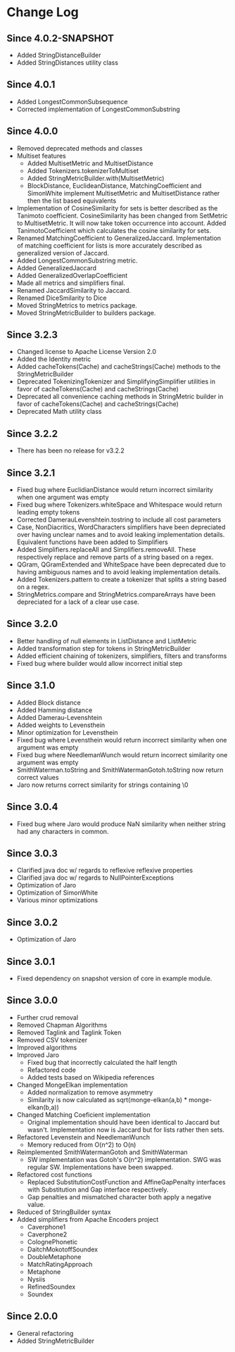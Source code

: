 Change Log
==========

## Since 4.0.2-SNAPSHOT ##
 - Added StringDistanceBuilder
 - Added StringDistances utility class

## Since 4.0.1 ##
 - Added LongestCommonSubsequence 
 - Corrected implementation of LongestCommonSubstring

## Since 4.0.0 ##
 - Removed deprecated methods and classes
 - Multiset features
    - Added MultisetMetric and MultisetDistance
	- Added Tokenizers.tokenizerToMultiset
	- Added StringMetricBuilder.with(MultisetMetric)
	- BlockDistance, EuclideanDistance, MatchingCoefficient and SimonWhite implement MultisetMetric and MultisetDistance rather then the list based equivalents
 - Implementation of CosineSimilarity for sets is better described as the Tanimoto coefficient. CosineSimilarity has been changed from SetMetric to MultisetMetric. It will now take token occurrence into account. Added TanimotoCoefficient which calculates the cosine similarity for sets.
 - Renamed MatchingCoefficient to GeneralizedJaccard. Implementation of matching coefficient for lists is more accurately described as generalized version of Jaccard. 
 - Added LongestCommonSubstring metric.
 - Added GeneralizedJaccard
 - Added GeneralizedOverlapCoefficient
 - Made all metrics and simplifiers final.
 - Renamed JaccardSimilarity to Jaccard. 
 - Renamed DiceSmilarity to Dice
 - Moved StringMetrics to metrics package.
 - Moved StringMetricBuilder to builders package.

## Since 3.2.3 ##
 - Changed license to Apache License Version 2.0
 - Added the Identity metric
 - Added cacheTokens(Cache) and cacheStrings(Cache) methods to the StringMetricBuilder
 - Deprecated TokenizingTokenizer and SimplifyingSimplifier utilities in favor of cacheTokens(Cache) and cacheStrings(Cache)
 - Deprecated all convenience caching methods in StringMetric builder in favor of cacheTokens(Cache) and cacheStrings(Cache)
 - Deprecated Math utility class

## Since 3.2.2 ##
 - There has been no release for v3.2.2

## Since 3.2.1 ##
 - Fixed bug where EuclidianDistance would return incorrect similarity when one argument was empty
 - Fixed bug where Tokenizers.whiteSpace and Whitespace would return leading empty tokens
 - Corrected DamerauLevenshtein.tostring to include all cost parameters
 - Case, NonDiacritics, WordCharacters simplifiers have been depreciated over having unclear names and to avoid leaking implementation details. Equivalent functions have been added to Simplifiers
 - Added Simplifiers.replaceAll and Simplifiers.removeAll. These respectively replace and remove parts of a string based on a regex.
 - QGram, QGramExtended and WhiteSpace have been deprecated due to having ambiguous names and to avoid leaking implementation details. 
 - Added Tokenizers.pattern to create a tokenizer that splits a string based on a regex.
 - StringMetrics.compare and StringMetrics.compareArrays have been depreciated for a lack of a clear use case.

## Since 3.2.0 ##

 - Better handling of null elements in ListDistance and ListMetric
 - Added transformation step for tokens in StringMetricBuilder
 - Added efficient chaining of tokenizers, simplifiers, filters and transforms
 - Fixed bug where builder would allow incorrect initial step

## Since 3.1.0 ##
 - Added Block distance
 - Added Hamming distance
 - Added Damerau-Levenshtein
 - Added weights to Levensthein
 - Minor optimization for Levensthein
 - Fixed bug where Levensthein would return incorrect similarity when one argument was empty
 - Fixed bug where NeedlemanWunch would return incorrect similarity one argument was empty
 - SmithWaterman.toString and SmithWatermanGotoh.toString now return correct values
 - Jaro now returns correct similarity for strings containing \0

## Since 3.0.4 ##
  - Fixed bug where Jaro would produce NaN similarity when neither string had any characters in common.

## Since 3.0.3 ##
  - Clarified java doc w/ regards to reflexive reflexive properties
  - Clarified java doc w/ regards to NullPointerExceptions
  - Optimization of Jaro
  - Optimization of SimonWhite
  - Various minor optimizations

## Since 3.0.2 ##
  - Optimization of Jaro

## Since 3.0.1 ##
  - Fixed dependency on snapshot version of core in example module.

## Since 3.0.0 ##

 - Further crud removal
  - Removed Chapman Algorithms
  - Removed Taglink and Taglink Token
  - Removed CSV tokenizer
 - Improved algorithms
  - Improved Jaro
    - Fixed bug that incorrectly calculated the half length
    - Refactored code
    - Added tests based on Wikipedia references
  - Changed MongeElkan implementation
    - Added normalization to remove asymmetry
    - Similarity is now calculated as sqrt(monge-elkan(a,b) * monge-elkan(b,a))
  - Changed Matching Coeficient implementation
    - Original implementation should have been identical to Jaccard but wasn't. Implementation now is Jaccard but for lists rather then sets.
  - Refactored Levenstein and NeedlemanWunch
    - Memory reduced from O(n^2) to O(n)
  - Reimplemented SmithWatermanGotoh and SmithWaterman
    - SW implementation was Gotoh's O(n^2) implementation. SWG was regular SW. Implementations have been swapped.
  - Refactored cost functions 
    - Replaced SubstitutionCostFunction and AffineGapPenalty interfaces with Substitution and Gap interface respectively.
    - Gap penalties and mismatched character both apply a negative value.
 - Reduced  of StringBuilder syntax
 - Added simplifiers from Apache Encoders project	
   - Caverphone1
   - Caverphone2
   - ColognePhonetic
   - DaitchMokotoffSoundex
   - DoubleMetaphone
   - MatchRatingApproach
   - Metaphone
   - Nysiis
   - RefinedSoundex
   - Soundex

## Since 2.0.0 ##

 - General refactoring
 - Added StringMetricBuilder
